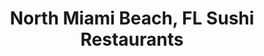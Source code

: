 ---
layout: city
title: North Miami Beach, FL Sushi Restaurants
permalink: /florida/north-miami-beach/
stateAbbr: FL
stateName: Florida
cityName: North Miami Beach

---